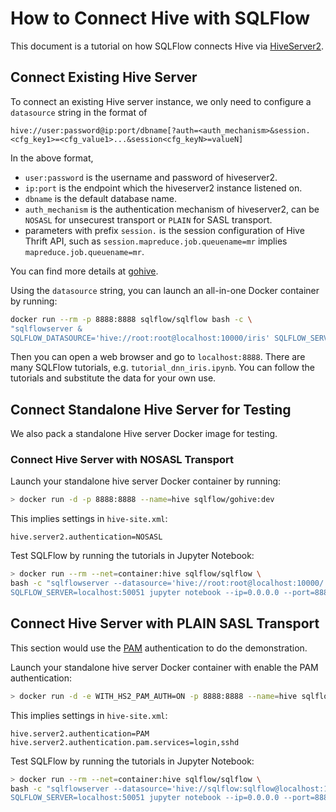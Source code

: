 # How to Connect Hive with SQLFlow

This document is a tutorial on how SQLFlow connects Hive via [HiveServer2](https://cwiki.apache.org/confluence/display/Hive/HiveServer2+Overview).

## Connect Existing Hive Server

To connect an existing Hive server instance, we only need to configure a `datasource` string in the format of

``` text
hive://user:password@ip:port/dbname[?auth=<auth_mechanism>&session.<cfg_key1>=<cfg_value1>...&session<cfg_keyN>=valueN]
```

In the above format,

- `user:password` is the username and password of hiveserver2.
- `ip:port` is the endpoint which the hiveserver2 instance listened on.
- `dbname` is the default database name.
- `auth_mechanism` is the authentication mechanism of hiveserver2, can be `NOSASL` for unsecurest transport or `PLAIN` for SASL transport.
- parameters with prefix `session.` is the session configuration of Hive Thrift API, such as `session.mapreduce.job.queuename=mr` implies `mapreduce.job.queuename=mr`.

You can find more details at [gohive](https://github.com/sql-machine-learning/gohive).

Using the `datasource` string, you can launch an all-in-one Docker container by running:

``` bash
docker run --rm -p 8888:8888 sqlflow/sqlflow bash -c \
"sqlflowserver &
SQLFLOW_DATASOURCE='hive://root:root@localhost:10000/iris' SQLFLOW_SERVER=localhost:50051 jupyter notebook --ip=0.0.0.0 --port=8888 --allow-root --NotebookApp.token=''"
```

Then you can open a web browser and go to `localhost:8888`. There are many SQLFlow tutorials, e.g. `tutorial_dnn_iris.ipynb`. You can follow the tutorials and substitute the data for your own use.

## Connect Standalone Hive Server for Testing

We also pack a standalone Hive server Docker image for testing.

### Connect Hive Server with NOSASL Transport

Launch your standalone hive server Docker container by running:

``` bash
> docker run -d -p 8888:8888 --name=hive sqlflow/gohive:dev
```

This implies settings in `hive-site.xml`:

``` text
hive.server2.authentication=NOSASL
```

Test SQLFlow by running the tutorials in Jupyter Notebook:

``` bash
> docker run --rm --net=container:hive sqlflow/sqlflow \
bash -c "sqlflowserver --datasource='hive://root:root@localhost:10000/' &
SQLFLOW_SERVER=localhost:50051 jupyter notebook --ip=0.0.0.0 --port=8888 --allow-root --NotebookApp.token=''"
```

## Connect Hive Server with PLAIN SASL Transport

This section would use the [PAM](https://cwiki.apache.org/confluence/display/Hive/Setting+Up+HiveServer2#SettingUpHiveServer2-PluggableAuthenticationModules(PAM)) authentication to do the demonstration.

Launch your standalone hive server Docker container with enable the PAM authentication:

``` bash
> docker run -d -e WITH_HS2_PAM_AUTH=ON -p 8888:8888 --name=hive sqlflow/gohive:dev
```

This implies settings in `hive-site.xml`:

``` text
hive.server2.authentication=PAM
hive.server2.authentication.pam.services=login,sshd
```

Test SQLFlow by running the tutorials in Jupyter Notebook:

``` bash
> docker run --rm --net=container:hive sqlflow/sqlflow \
bash -c "sqlflowserver --datasource='hive://sqlflow:sqlflow@localhost:10000/?auth=PLAIN' &
SQLFLOW_SERVER=localhost:50051 jupyter notebook --ip=0.0.0.0 --port=8888 --allow-root --NotebookApp.token=''"
```
